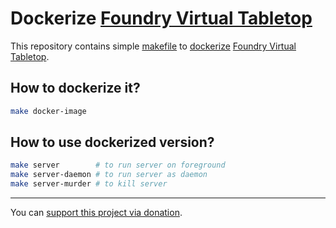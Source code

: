# Dockerize [Foundry Virtual Tabletop]

This repository contains simple [makefile](./Makefile) to [dockerize](./Dockerfile) [Foundry Virtual Tabletop].


## How to dockerize it?

```bash
make docker-image
```




## How to use dockerized version?

```bash
make server        # to run server on foreground
make server-daemon # to run server as daemon
make server-murder # to kill server
```


---

You can [support this project via donation](https://petrknap.github.io/donate.html).


[Foundry Virtual Tabletop]:https://foundryvtt.com/
